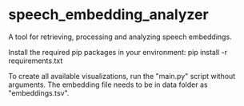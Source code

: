 # speech_embedding_analyzer
A tool for retrieving, processing and analyzing speech embeddings.

Install the required pip packages in your environment:
pip install -r requirements.txt

To create all available visualizations, run the "main.py" script without arguments. The embedding file needs to be in data folder as "embeddings.tsv".